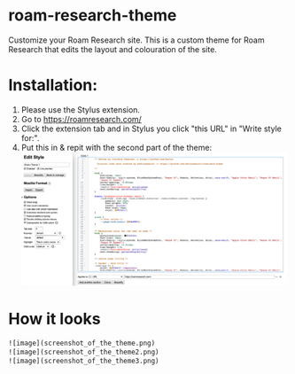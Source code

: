# roam-research-theme

Customize your Roam Research site. This is a custom theme for Roam Research that edits the layout and colouration of the site.


# Installation:
1. Please use the Stylus extension.
2. Go to https://roamresearch.com/
3. Click the extension tab and in Stylus you click "this URL" in "Write style for:".
4. Put this in & repit with the second part of the theme:
  ![image](How_to_apply_theme.png)
  
  
# How it looks 
  
    ![image](screenshot_of_the_theme.png)
    ![image](screenshot_of_the_theme2.png)
    ![image](screenshot_of_the_theme3.png)
